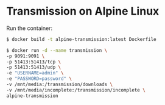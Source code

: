 # Transmission on Alpine Linux

Run the container:

```sh
$ docker build -t alpine-transmission:latest Dockerfile

$ docker run -d --name transmission \
-p 9091:9091 \
-p 51413:51413/tcp \
-p 51413:51413/udp \
-e "USERNAME=admin" \
-e "PASSWORD=password" \
-v /mnt/media:/transmission/downloads \
-v /mnt/media/incomplete:/transmission/incomplete \
alpine-transmission
```
